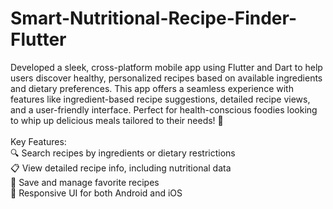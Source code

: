 # Smart-Nutritional-Recipe-Finder-Flutter
Developed a sleek, cross-platform mobile app using Flutter and Dart to help users discover healthy, personalized recipes based on available ingredients and dietary preferences. This app offers a seamless experience with features like ingredient-based recipe suggestions, detailed recipe views, and a user-friendly interface. Perfect for health-conscious foodies looking to whip up delicious meals tailored to their needs! 🥗
<br><br>
Key Features:
<br>
🔍 Search recipes by ingredients or dietary restrictions
<br>
📋 View detailed recipe info, including nutritional data
<br>
🌟 Save and manage favorite recipes
<br>
📱 Responsive UI for both Android and iOS
